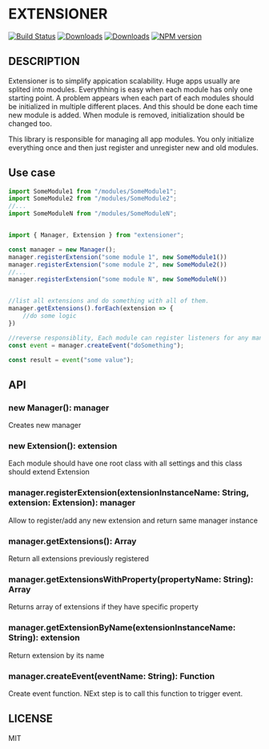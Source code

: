 # EXTENSIONER
[![Build Status](https://travis-ci.org/uhlryk/extensioner.svg)](https://travis-ci.org/uhlryk/extensioner)
[![Downloads](https://img.shields.io/npm/dt/extensioner.svg)](https://www.npmjs.com/package/extensioner)
[![Downloads](https://img.shields.io/npm/dm/extensioner.svg)](https://www.npmjs.com/package/extensioner)
[![NPM version](https://img.shields.io/npm/v/extensioner.svg)](https://www.npmjs.com/package/extensioner)

## DESCRIPTION

Extensioner is to simplify appication scalability. Huge apps usually are splited into modules. Everythhing is easy when each module has only one starting point.
A problem appears when each part of each modules should be initialized in multiple different places. And this should be done each time new module is added. When module is removed, initialization should be changed too.

This library is responsible for managing all app modules. You only initialize everything once and then just register and unregister new and old modules.

## Use case

```javascript
import SomeModule1 from "/modules/SomeModule1";
import SomeModule2 from "/modules/SomeModule2";
//...
import SomeModuleN from "/modules/SomeModuleN";


import { Manager, Extension } from "extensioner";

const manager = new Manager();
manager.registerExtension("some module 1", new SomeModule1())
manager.registerExtension("some module 2", new SomeModule2())
//...
manager.registerExtension("some module N", new SomeModuleN())


//list all extensions and do something with all of them.
manager.getExtensions().forEach(extension => {
    //do some logic
})

//reverse responsiblity, Each module can register listeners for any manager event and prepare response
const event = manager.createEvent("doSomething");

const result = event("some value");

```
## API

### new Manager(): manager
Creates new manager

### new Extension(): extension
Each module should have one root class with all settings and this class should extend Extension

### manager.registerExtension(extensionInstanceName: String, extension: Extension): manager
Allow to register/add any new extension and return same manager instance

### manager.getExtensions(): Array<extension>
Return all extensions previously registered

### manager.getExtensionsWithProperty(propertyName: String): Array<extensions>
Returns array of extensions if they have specific property

### manager.getExtensionByName(extensionInstanceName: String): extension
Return extension by its name

### manager.createEvent(eventName: String): Function
Create event function. NExt step is to call this function to trigger event.

## LICENSE

MIT



